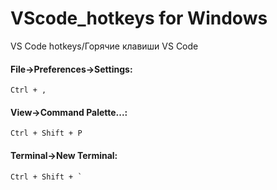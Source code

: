 # VScode_hotkeys for Windows
VS Code hotkeys/Горячие клавиши VS Code

#### File->Preferences->Settings:
```
Ctrl + ,
```

#### View->Command Palette...:
```
Ctrl + Shift + P
```

#### Terminal->New Terminal:
```
Ctrl + Shift + `
```
